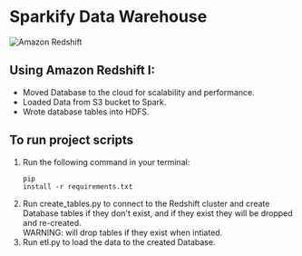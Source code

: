 # Sparkify Data Warehouse

![Amazon Redshift]('https://cdn.freelogovectors.net/wp-content/uploads/2018/07/amazon-redshift-logo.png')

## Using Amazon Redshift I:

- Moved Database to the cloud for scalability and performance.
- Loaded Data from S3 bucket to Spark.
- Wrote database tables into HDFS.

## To run project scripts

1. Run the following command in your terminal: <br> <pre><code>pip install -r requirements.txt</code></pre>
2. Run create_tables.py to connect to the Redshift cluster and create Database tables if they don't exist, and if they exist they will be dropped and re-created. <br> WARNING: will drop tables if they exist when intiated.
3. Run etl.py to load the data to the created Database.

